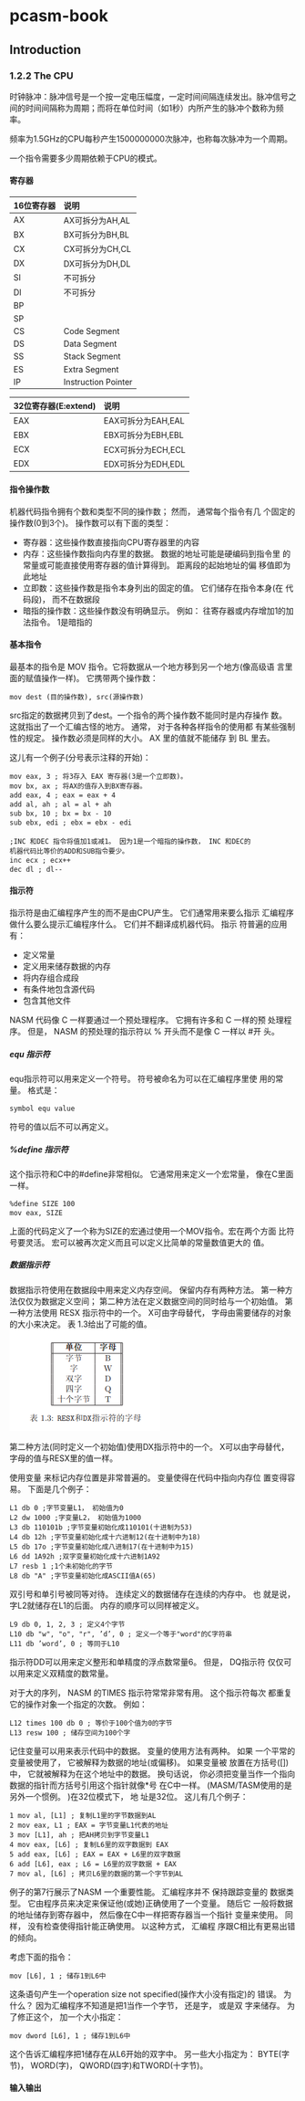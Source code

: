 # pcasm-book
## Introduction
### 1.2.2 The CPU
时钟脉冲：脉冲信号是一个按一定电压幅度，一定时间间隔连续发出。脉冲信号之间的时间间隔称为周期；而将在单位时间（如1秒）内所产生的脉冲个数称为频率。

频率为1.5GHz的CPU每秒产生1500000000次脉冲，也称每次脉冲为一个周期。

一个指令需要多少周期依赖于CPU的模式。

#### 寄存器
16位寄存器 | 说明
:----|:----
AX | AX可拆分为AH,AL
BX | BX可拆分为BH,BL
CX | CX可拆分为CH,CL
DX | DX可拆分为DH,DL
SI | 不可拆分
DI | 不可拆分
BP | 
SP |
CS | Code Segment
DS | Data Segment
SS | Stack Segment
ES | Extra Segment
IP | Instruction Pointer

32位寄存器(E:extend) | 说明
:----|:----
EAX | EAX可拆分为EAH,EAL
EBX | EBX可拆分为EBH,EBL
ECX | ECX可拆分为ECH,ECL
EDX | EDX可拆分为EDH,EDL

#### 指令操作数
机器代码指令拥有个数和类型不同的操作数； 然而， 通常每个指令有几
个固定的操作数(0到3个)。 操作数可以有下面的类型：
- 寄存器：这些操作数直接指向CPU寄存器里的内容
- 内存：这些操作数指向内存里的数据。 数据的地址可能是硬编码到指令里
的常量或可能直接使用寄存器的值计算得到。 距离段的起始地址的偏
移值即为此地址
- 立即数：这些操作数是指令本身列出的固定的值。 它们储存在指令本身(在
代码段)， 而不在数据段
- 暗指的操作数：这些操作数没有明确显示。 例如： 往寄存器或内存增加1的加法指令。 1是暗指的

#### 基本指令
最基本的指令是 MOV 指令。它将数据从一个地方移到另一个地方(像高级语
言里面的赋值操作一样)。 它携带两个操作数：
```
mov dest (目的操作数), src(源操作数)
```
src指定的数据拷贝到了dest。一个指令的两个操作数不能同时是内存操作
数。 这就指出了一个汇编古怪的地方。 通常， 对于各种各样指令的使用都
有某些强制性的规定。 操作数必须是同样的大小。 AX 里的值就不能储存
到 BL 里去。

这儿有一个例子(分号表示注释的开始)：
```
mov eax, 3 ; 将3存入 EAX 寄存器(3是一个立即数)。
mov bx, ax ; 将AX的值存入到BX寄存器。
add eax, 4 ; eax = eax + 4
add al, ah ; al = al + ah
sub bx, 10 ; bx = bx - 10
sub ebx, edi ; ebx = ebx - edi

;INC 和DEC 指令将值加1或减1。 因为1是一个暗指的操作数， INC 和DEC的
机器代码比等价的ADD和SUB指令要少。
inc ecx ; ecx++
dec dl ; dl--
```

#### 指示符
指示符是由汇编程序产生的而不是由CPU产生。 它们通常用来要么指示
汇编程序做什么要么提示汇编程序什么。 它们并不翻译成机器代码。 指示
符普遍的应用有：
- 定义常量
- 定义用来储存数据的内存
- 将内存组合成段
- 有条件地包含源代码
- 包含其他文件

NASM 代码像 C 一样要通过一个预处理程序。 它拥有许多和 C 一样的预
处理程序。 但是， NASM 的预处理的指示符以 % 开头而不是像 C 一样以 #开
头。

##### equ 指示符
equ指示符可以用来定义一个符号。 符号被命名为可以在汇编程序里使
用的常量。 格式是：
```
symbol equ value
```
符号的值以后不可以再定义。

##### %define 指示符
这个指示符和C中的#define非常相似。 它通常用来定义一个宏常量，
像在C里面一样。
```
%define SIZE 100
mov eax, SIZE
```
上面的代码定义了一个称为SIZE的宏通过使用一个MOV指令。宏在两个方面
比符号要灵活。 宏可以被再次定义而且可以定义比简单的常量数值更大的
值。

##### 数据指示符
数据指示符使用在数据段中用来定义内存空间。 保留内存有两种方法。
第一种方法仅仅为数据定义空间； 第二种方法在定义数据空间的同时给与一个初始值。 第一种方法使用 RESX 指示符中的一个。 X可由字母替代， 字母由需要储存的对象的大小来决定。 表 1.3给出了可能的值。
![](./photo/1.3.png)

第二种方法(同时定义一个初始值)使用DX指示符中的一个。 X可以由字母替代， 字母的值与RESX里的值一样。

使用变量 来标记内存位置是非常普遍的。 变量使得在代码中指向内存位
置变得容易。 下面是几个例子：
```
L1 db 0 ;字节变量L1， 初始值为0
L2 dw 1000 ;字变量L2， 初始值为1000
L3 db 110101b ;字节变量初始化成110101(十进制为53)
L4 db 12h ;字节变量初始化成十六进制12(在十进制中为18)
L5 db 17o ;字节变量初始化成八进制17(在十进制中为15)
L6 dd 1A92h ;双字变量初始化成十六进制1A92
L7 resb 1 ;1个未初始化的字节
L8 db "A" ;字节变量初始化成ASCII值A(65)
```
双引号和单引号被同等对待。 连续定义的数据储存在连续的内存中。 也
就是说， 字L2就储存在L1的后面。 内存的顺序可以同样被定义。
```
L9 db 0, 1, 2, 3 ; 定义4个字节
L10 db "w", "o", "r", ’d’, 0 ; 定义一个等于"word"的C字符串
L11 db ’word’, 0 ; 等同于L10
```
指示符DD可以用来定义整形和单精度的浮点数常量6。 但是， DQ指示符
仅仅可以用来定义双精度的数常量。

对于大的序列， NASM 的TIMES 指示符常常非常有用。 这个指示符每次
都重复它的操作对象一个指定的次数。 例如：
```
L12 times 100 db 0 ; 等价于100个值为0的字节
L13 resw 100 ; 储存空间为100个字
```

记住变量可以用来表示代码中的数据。 变量的使用方法有两种。 如果
一个平常的变量被使用了， 它被解释为数据的地址(或偏移)。 如果变量被
放置在方括号([])中， 它就被解释为在这个地址中的数据。 换句话说，
你必须把变量当作一个指向数据的指针而方括号引用这个指针就像*号
在C中一样。 (MASM/TASM使用的是另外一个惯例。 )在32位模式下， 地
址是32位。 这儿有几个例子：

```
1 mov al, [L1] ; 复制L1里的字节数据到AL
2 mov eax, L1 ; EAX = 字节变量L1代表的地址
3 mov [L1], ah ; 把AH拷贝到字节变量L1
4 mov eax, [L6] ; 复制L6里的双字数据到 EAX
5 add eax, [L6] ; EAX = EAX + L6里的双字数据
6 add [L6], eax ; L6 = L6里的双字数据 + EAX
7 mov al, [L6] ; 拷贝L6里的数据的第一个字节到AL
```

例子的第7行展示了NASM 一个重要性能。 汇编程序并不 保持跟踪变量的
数据类型。 它由程序员来决定来保证他(或她)正确使用了一个变量。 随后它
一般将数据的地址储存到寄存器中， 然后像在C中一样把寄存器当一个指针
变量来使用。 同样， 没有检查使得指针能正确使用。 以这种方式， 汇编程
序跟C相比有更易出错的倾向。

考虑下面的指令：
```
mov [L6], 1 ; 储存1到L6中
```
这条语句产生一个operation size not specified(操作大小没有指定)的
错误。 为什么？ 因为汇编程序不知道是把1当作一个字节， 还是字， 或是双
字来储存。 为了修正这个， 加一个大小指定：
```
mov dword [L6], 1 ; 储存1到L6中
```
这个告诉汇编程序把1储存在从L6开始的双字中。 另一些大小指定为： BYTE(字
节)， WORD(字)， QWORD(四字)和TWORD(十字节)。

#### 输入输出

